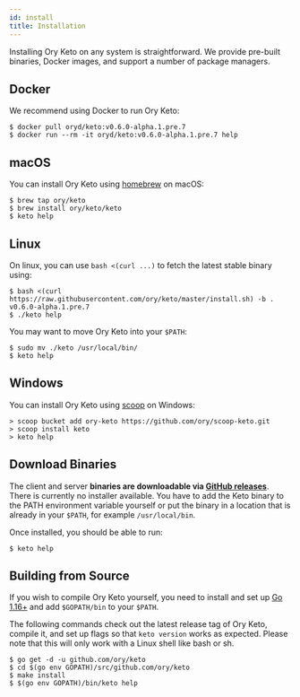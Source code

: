 ```yaml
---
id: install
title: Installation
---
```


Installing Ory Keto on any system is straightforward. We provide pre-built
binaries, Docker images, and support a number of package managers.

## Docker

We recommend using Docker to run Ory Keto:

```shell
$ docker pull oryd/keto:v0.6.0-alpha.1.pre.7
$ docker run --rm -it oryd/keto:v0.6.0-alpha.1.pre.7 help
```

## macOS

You can install Ory Keto using [homebrew](https://brew.sh/) on macOS:

```shell
$ brew tap ory/keto
$ brew install ory/keto/keto
$ keto help
```

## Linux

On linux, you can use `bash <(curl ...)` to fetch the latest stable binary
using:

```shell
$ bash <(curl https://raw.githubusercontent.com/ory/keto/master/install.sh) -b . v0.6.0-alpha.1.pre.7
$ ./keto help
```

You may want to move Ory Keto into your `$PATH`:

```shell
$ sudo mv ./keto /usr/local/bin/
$ keto help
```

## Windows

You can install Ory Keto using [scoop](https://scoop.sh) on Windows:

```shell
> scoop bucket add ory-keto https://github.com/ory/scoop-keto.git
> scoop install keto
> keto help
```

## Download Binaries

The client and server **binaries are downloadable via
[GitHub releases](https://github.com/ory/keto/releases)**. There is currently no
installer available. You have to add the Keto binary to the PATH environment
variable yourself or put the binary in a location that is already in your
`$PATH`, for example `/usr/local/bin`.

Once installed, you should be able to run:

```shell
$ keto help
```

## Building from Source

If you wish to compile Ory Keto yourself, you need to install and set up
[Go 1.16+](https://golang.org/) and add `$GOPATH/bin` to your `$PATH`.

The following commands check out the latest release tag of Ory Keto, compile it,
and set up flags so that `keto version` works as expected. Please note that this
will only work with a Linux shell like bash or sh.

```shell
$ go get -d -u github.com/ory/keto
$ cd $(go env GOPATH)/src/github.com/ory/keto
$ make install
$ $(go env GOPATH)/bin/keto help
```
